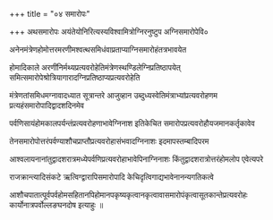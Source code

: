+++
title = "०४ समारोपः"

+++
अथसमारोपः अयंतेयोनिरित्यस्यविश्वामित्रोग्निरनुष्टुप अग्निसमारोपेवि०

अनेनमंत्रेणहोमोत्तरमरणीमश्वत्थसमिधंवाप्रताप्याग्निसमारोहंतत्रभावयेत

होमादिकाले अरणींनिर्मथ्यप्रत्यवरोहेतिमंत्रेणस्थण्डिलेग्निप्रतिष्ठापयेत् समित्समारोपेश्रोत्रियागारादग्निप्रतिष्ठाप्यप्रत्यवरोहेति

मंत्रेणतांसमिधमग्नावादध्यात सूत्रान्तरे आजुव्हान उब्दुध्यस्वेतिमंत्राभ्यांप्रत्यवरोहणम प्रत्यहंसमारोपादिद्वादशदिनमेव

पर्वणिसायंहोमकालपर्यन्तंप्रत्यवरोहणाभावेग्निनाश इतिकेचित समारोपप्रत्यवरोहौयजमानकर्तृकावेव

तेनसमारोपोत्तरंपर्वण्याशौचप्राप्तौप्रत्यवरोहासंभवादग्निनाशः इदमापस्तम्बादिपरम

आश्वलायनानांतुद्वादशरात्रमध्येपर्वणिप्रत्यवरोहाभावेपिनाग्निनाशः किंतुद्वादशरात्रोत्तरंहोमलोप एवेत्यपरे

राजक्रान्त्यादिसंकटे ऋत्विग्द्वारापिसमारोपादि केचिदृत्विगाद्यभावेनानन्यगतिकत्वे

आशौचपातात्पूर्वपर्वहोमसहितानपिहोमानपकृष्यकृत्वानकृत्वावासमारोपंकृत्वासूतकान्तेप्रत्यवरोहः कार्योनात्रपर्वोल्लङघनदोष इत्याहुः ॥
